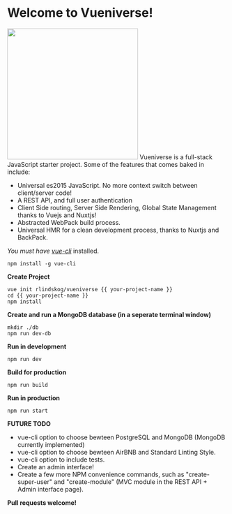 Welcome to Vueniverse!
===================
<img height="300px" src="https://cdn.rawgit.com/rlindskog/vueniverse/master/template/src/client/assets/img/vueniverse_logo.svg"/>
Vueniverse is a full-stack JavaScript starter project. Some of the features that comes baked in include:

 - Universal es2015 JavaScript.  No more context switch between client/server code!
 - A REST API, and full user authentication
 - Client Side routing, Server Side Rendering, Global State Management thanks to Vuejs and Nuxtjs!
 - Abstracted WebPack build process.
 - Universal HMR for a clean development process, thanks to Nuxtjs and BackPack.

*You must have [vue-cli](https://github.com/vuejs/vue-cli)* installed.

    npm install -g vue-cli

**Create Project**

    vue init rlindskog/vueniverse {{ your-project-name }}
    cd {{ your-project-name }}
    npm install

**Create and run a MongoDB database (in a seperate terminal window)**

    mkdir ./db
    npm run dev-db

**Run in development**

    npm run dev

**Build for production**

    npm run build

**Run in production**

    npm run start

**FUTURE TODO**
 - vue-cli option to choose bewteen PostgreSQL and MongoDB (MongoDB currently implemented)
 - vue-cli option to choose bewteen AirBNB and Standard Linting Style.
 - vue-cli option to include tests.
 - Create an admin interface!
 - Create a few more NPM convenience commands, such as "create-super-user" and "create-module" (MVC module in the REST API + Admin interface page).
 
**Pull requests welcome!**
